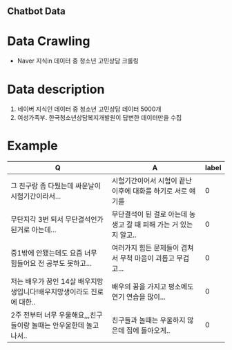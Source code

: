 ## Chatbot Data
# Data Crawling
- Naver 지식in  데이터 중 청소년 고민상담 크롤링

# Data description
1. 네이버 지식인 데이터 중 청소년 고민상담 데이터 5000개
2. 여성가족부. 한국청소년상담복지개발원이 답변한 데이터만을 수집

# Example
|Q|A|label|
|---------|---------|---------|
|그 친구랑 좀 다퉜는데 싸운날이 시험기간이라서...|시험기간이어서 시험이 끝난 이후에 대화를 하기로 서로 얘기를|0|
|무단지각 3번 되서 무단결석인가 된거로 아는데...|무단결석이 된 걸로 아는데 농생고 갈 때 피해 가는 거 있는 지 알고..|0|
|중1밖에 안됐는데도 요즘 너무 힘들어요 전 공부도 못하고...|여러가지 힘든 문제들이 겹쳐서 무척 마음이 괴롭고 무겁고...|0|
|저는 배우가 꿈인 14살 배우지망생입니다!배우지망생이라도 진로에 대한..|배우의 꿈을 가지고 평소에도 연기 연습을 많이...|0|
|2주 전부터 너무 우울해요,,,친구들이랑 놀때는 안우울한데 놀고나서..|친구들과 놀때는 우울하지 않은데 집에 돌아오게..|0|

